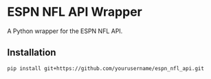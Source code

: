 # ESPN NFL API Wrapper

A Python wrapper for the ESPN NFL API.

## Installation

```bash
pip install git+https://github.com/yourusername/espn_nfl_api.git